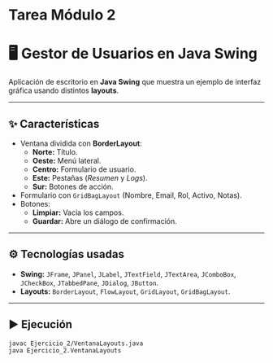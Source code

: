 # Tarea Módulo 2
# 🖥️ Gestor de Usuarios en Java Swing

Aplicación de escritorio en **Java Swing** que muestra un ejemplo de interfaz gráfica usando distintos **layouts**.

---

## ✨ Características
- Ventana dividida con **BorderLayout**:
  - **Norte:** Título.
  - **Oeste:** Menú lateral.
  - **Centro:** Formulario de usuario.
  - **Este:** Pestañas (*Resumen* y *Logs*).
  - **Sur:** Botones de acción.
- Formulario con `GridBagLayout` (Nombre, Email, Rol, Activo, Notas).
- Botones:
  - **Limpiar:** Vacía los campos.
  - **Guardar:** Abre un diálogo de confirmación.

---

## ⚙️ Tecnologías usadas
- **Swing:** `JFrame`, `JPanel`, `JLabel`, `JTextField`, `JTextArea`, `JComboBox`, `JCheckBox`, `JTabbedPane`, `JDialog`, `JButton`.
- **Layouts:** `BorderLayout`, `FlowLayout`, `GridLayout`, `GridBagLayout`.

---

## ▶️ Ejecución
```bash
javac Ejercicio_2/VentanaLayouts.java
java Ejercicio_2.VentanaLayouts
